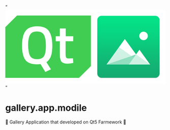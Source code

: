 <q align="center">
<img src="images/Qt.png" alt="logo app">
</q>

# gallery.app.modile
:iphone: Gallery Application that developed on Qt5 Farmework :iphone: 

